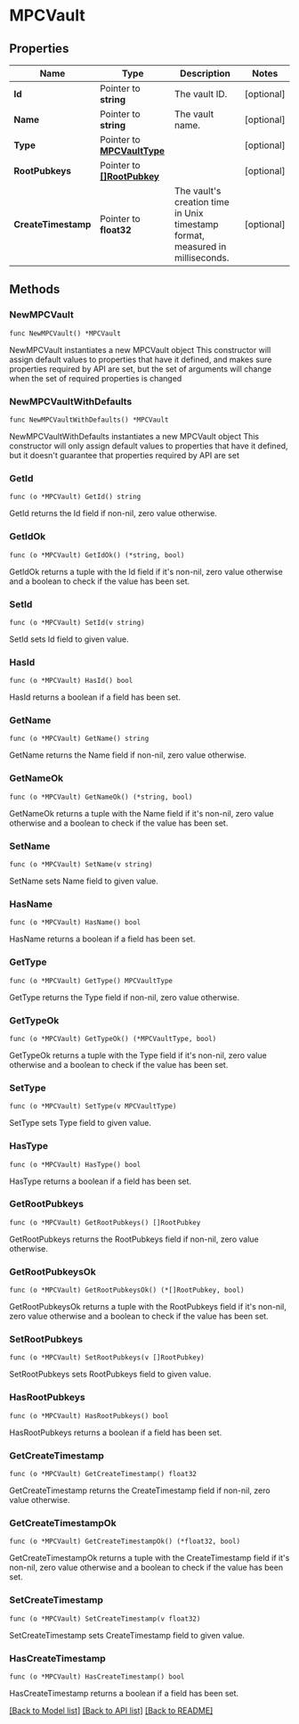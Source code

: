 # MPCVault

## Properties

Name | Type | Description | Notes
------------ | ------------- | ------------- | -------------
**Id** | Pointer to **string** | The vault ID. | [optional] 
**Name** | Pointer to **string** | The vault name. | [optional] 
**Type** | Pointer to [**MPCVaultType**](MPCVaultType.md) |  | [optional] 
**RootPubkeys** | Pointer to [**[]RootPubkey**](RootPubkey.md) |  | [optional] 
**CreateTimestamp** | Pointer to **float32** | The vault&#39;s creation time in Unix timestamp format, measured in milliseconds. | [optional] 

## Methods

### NewMPCVault

`func NewMPCVault() *MPCVault`

NewMPCVault instantiates a new MPCVault object
This constructor will assign default values to properties that have it defined,
and makes sure properties required by API are set, but the set of arguments
will change when the set of required properties is changed

### NewMPCVaultWithDefaults

`func NewMPCVaultWithDefaults() *MPCVault`

NewMPCVaultWithDefaults instantiates a new MPCVault object
This constructor will only assign default values to properties that have it defined,
but it doesn't guarantee that properties required by API are set

### GetId

`func (o *MPCVault) GetId() string`

GetId returns the Id field if non-nil, zero value otherwise.

### GetIdOk

`func (o *MPCVault) GetIdOk() (*string, bool)`

GetIdOk returns a tuple with the Id field if it's non-nil, zero value otherwise
and a boolean to check if the value has been set.

### SetId

`func (o *MPCVault) SetId(v string)`

SetId sets Id field to given value.

### HasId

`func (o *MPCVault) HasId() bool`

HasId returns a boolean if a field has been set.

### GetName

`func (o *MPCVault) GetName() string`

GetName returns the Name field if non-nil, zero value otherwise.

### GetNameOk

`func (o *MPCVault) GetNameOk() (*string, bool)`

GetNameOk returns a tuple with the Name field if it's non-nil, zero value otherwise
and a boolean to check if the value has been set.

### SetName

`func (o *MPCVault) SetName(v string)`

SetName sets Name field to given value.

### HasName

`func (o *MPCVault) HasName() bool`

HasName returns a boolean if a field has been set.

### GetType

`func (o *MPCVault) GetType() MPCVaultType`

GetType returns the Type field if non-nil, zero value otherwise.

### GetTypeOk

`func (o *MPCVault) GetTypeOk() (*MPCVaultType, bool)`

GetTypeOk returns a tuple with the Type field if it's non-nil, zero value otherwise
and a boolean to check if the value has been set.

### SetType

`func (o *MPCVault) SetType(v MPCVaultType)`

SetType sets Type field to given value.

### HasType

`func (o *MPCVault) HasType() bool`

HasType returns a boolean if a field has been set.

### GetRootPubkeys

`func (o *MPCVault) GetRootPubkeys() []RootPubkey`

GetRootPubkeys returns the RootPubkeys field if non-nil, zero value otherwise.

### GetRootPubkeysOk

`func (o *MPCVault) GetRootPubkeysOk() (*[]RootPubkey, bool)`

GetRootPubkeysOk returns a tuple with the RootPubkeys field if it's non-nil, zero value otherwise
and a boolean to check if the value has been set.

### SetRootPubkeys

`func (o *MPCVault) SetRootPubkeys(v []RootPubkey)`

SetRootPubkeys sets RootPubkeys field to given value.

### HasRootPubkeys

`func (o *MPCVault) HasRootPubkeys() bool`

HasRootPubkeys returns a boolean if a field has been set.

### GetCreateTimestamp

`func (o *MPCVault) GetCreateTimestamp() float32`

GetCreateTimestamp returns the CreateTimestamp field if non-nil, zero value otherwise.

### GetCreateTimestampOk

`func (o *MPCVault) GetCreateTimestampOk() (*float32, bool)`

GetCreateTimestampOk returns a tuple with the CreateTimestamp field if it's non-nil, zero value otherwise
and a boolean to check if the value has been set.

### SetCreateTimestamp

`func (o *MPCVault) SetCreateTimestamp(v float32)`

SetCreateTimestamp sets CreateTimestamp field to given value.

### HasCreateTimestamp

`func (o *MPCVault) HasCreateTimestamp() bool`

HasCreateTimestamp returns a boolean if a field has been set.


[[Back to Model list]](../README.md#documentation-for-models) [[Back to API list]](../README.md#documentation-for-api-endpoints) [[Back to README]](../README.md)


